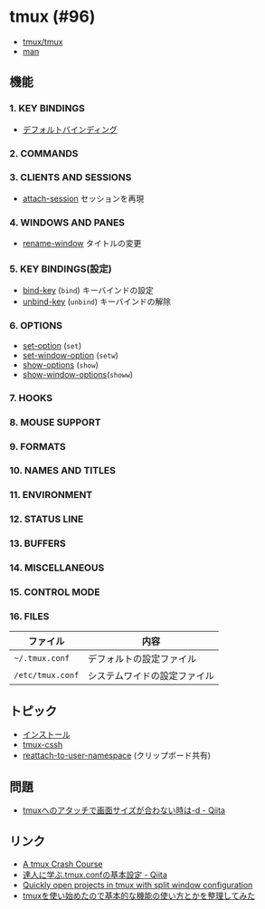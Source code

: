 # tmux (#96)

- [tmux/tmux](https://github.com/tmux/tmux)
- [man](http://man7.org/linux/man-pages/man1/tmux.1.html)

## 機能

### 1. KEY BINDINGS

- [デフォルトバインディング](key_bindings)

### 2. COMMANDS

### 3. CLIENTS AND SESSIONS

- [attach-session](client_and_session/attach-session.md) セッションを再現

### 4. WINDOWS AND PANES

- [rename-window](windows_and_panes/rename-window.md) タイトルの変更

### 5. KEY BINDINGS(設定)

- [bind-key](key_bindings/bind-key.md) (`bind`) キーバインドの設定
- [unbind-key](key_bindings/unbind-key.md) (`unbind`) キーバインドの解除

### 6. OPTIONS

- [set-option](options/set-option.md) (`set`)
- [set-window-option](options/set-window-option.md) (`setw`)
- [show-options](options/show-options.md) (`show`)
- [show-window-options](options/show-window-options.md)(`showw`)

### 7. HOOKS

### 8. MOUSE SUPPORT

### 9. FORMATS

### 10. NAMES AND TITLES

### 11. ENVIRONMENT

### 12. STATUS LINE

### 13. BUFFERS

### 14. MISCELLANEOUS

### 15. CONTROL MODE

### 16. FILES

| ファイル          | 内容                      |
|------------------|--------------------------|
| `~/.tmux.conf`   | デフォルトの設定ファイル     |
| `/etc/tmux.conf` | システムワイドの設定ファイル  |

## トピック

- [インストール](tmux.install.md)
- [tmux-cssh](tmux-cssh.md)
- [reattach-to-user-namespace](tmux.reattach-to-user-namespace.md) (クリップボード共有)

## 問題

- [tmuxへのアタッチで画面サイズが合わない時は-d - Qiita](https://qiita.com/maueki/items/dec71193560955f15e5f)

## リンク

- [A tmux Crash Course](https://thoughtbot.com/blog/a-tmux-crash-course)
- [達人に学ぶ.tmux.confの基本設定 - Qiita](https://qiita.com/succi0303/items/cb396704493476373edf)
- [Quickly open projects in tmux with split window configuration](https://bbs.archlinux.org/viewtopic.php?id=192923)
- [tmuxを使い始めたので基本的な機能の使い方とかを整理してみた](http://kanjuku-tomato.blogspot.jp/2014/02/tmux.html)
